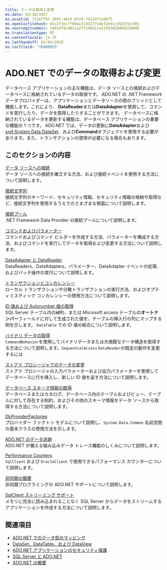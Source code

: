 ```yaml
---
title: データの取得と変更
ms.date: 03/30/2017
ms.assetid: 722e7f87-3691-46c6-87e8-7d159722d675
ms.openlocfilehash: 65c373ecff004e219527754bf2e9cc56837dc305
ms.sourcegitcommit: 19014f9c081ca2ff19652ca12503828db8239d48
ms.translationtype: MT
ms.contentlocale: ja-JP
ms.lasthandoff: 02/04/2020
ms.locfileid: "76980055"
---
```

# <a name="retrieving-and-modifying-data-in-adonet"></a>ADO.NET でのデータの取得および変更
データベース アプリケーションの主な機能は、データ ソースとの接続およびデータベースに格納されているデータの取得です。 ADO.NET の .NET Framework データプロバイダーは、アプリケーションとデータソースの間のブリッジとして機能します。これにより、 **DataReader**または**DataAdapter**を使用して、コマンドを実行したり、データを取得したりすることができます。 データベースに格納されているデータを更新する機能は、データベース アプリケーションの重要な機能の 1 つです。 ADO.NET では、データの更新に**DataAdapter**および <xref:System.Data.DataSet>、および**Command**オブジェクトを使用する必要があります。また、トランザクションの使用が必要になる場合もあります。  
  
## <a name="in-this-section"></a>このセクションの内容  
 [データ ソースへの接続](connecting-to-a-data-source.md)  
 データ ソースへの接続を確立する方法、および接続イベントを使用する方法について説明します。  
  
 [接続文字列](connection-strings.md)  
 接続文字列のキーワード、セキュリティ情報、セキュリティ情報の格納や取得など、接続文字列を使用するうえでのさまざまな側面について説明します。  
  
 [接続プール](connection-pooling.md)  
 .NET Framework Data Provider の接続プールについて説明します。  
  
 [コマンドおよびパラメーター](commands-and-parameters.md)  
 コマンドおよびコマンド ビルダーを作成する方法、パラメーターを構成する方法、およびコマンドを実行してデータを取得および変更する方法について説明します。  
  
 [DataAdapter と DataReader](dataadapters-and-datareaders.md)  
 DataReaders、DataAdapters、パラメーター、DataAdapter イベントの処理、およびバッチ操作の実行について説明します。  
  
 [トランザクションとコンカレンシー](transactions-and-concurrency.md)  
 ローカル トランザクションや分散トランザクションの実行方法、およびオプティミスティック コンカレンシーの使用方法について説明します。  
  
 [ID 値および Autonumber 値の取得](retrieving-identity-or-autonumber-values.md)  
 SQL Server テーブル内の**id**列、または Microsoft access テーブルの**オートナンバー**フィールドに対して生成された値を、テーブルの挿入行の列にマップする例を示します。 `DataTable` での ID 値の結合について説明します。  
  
 [バイナリ データの取得](retrieving-binary-data.md)  
 `CommandBehavior`を使用してバイナリデータまたは大規模なデータ構造を取得する方法について説明します。`SequentialAccess` `DataReader`の既定の動作を変更するには  
  
 [ストアド プロシージャでのデータの変更](modifying-data-with-stored-procedures.md)  
 ストアド プロシージャの入力パラメーターおよび出力パラメーターを使用してデータベースに行を挿入し、新しい ID 値を返す方法について説明します。  
  
 [データベース スキーマ情報の取得](retrieving-database-schema-information.md)  
 データベースまたはカタログ、データベース内のテーブルおよびビュー、テーブルに対して存在する制約、およびその他のスキーマ情報をデータ ソースから取得する方法について説明します。  
  
 [DbProviderFactories](dbproviderfactories.md)  
 プロバイダー ファクトリ モデルについて説明し、`System.Data.Common` 名前空間の基本クラスの使用方法を示します。  
  
 [ADO.NET のデータ追跡](data-tracing.md)  
 ADO.NET が備える組み込みデータ トレース機能のしくみについて説明します。  
  
 [Performance Counters](performance-counters.md)  
 `SqlClient` および `OracleClient` で使用できるパフォーマンス カウンターについて説明します。  
  
 [非同期の概要](asynchronous-programming.md)  
 非同期プログラミングの ADO.NET サポートについて説明します。  
  
 [SqlClient ストリーミング サポート](sqlclient-streaming-support.md)  
 メモリに完全に読み込まれることなく SQL Server からデータをストリームするアプリケーションを作成する方法について説明します。  
  
## <a name="see-also"></a>関連項目

- [ADO.NET でのデータ型のマッピング](data-type-mappings-in-ado-net.md)
- [DataSet、DataTable、および DataView](./dataset-datatable-dataview/index.md)
- [ADO.NET アプリケーションのセキュリティ保護](securing-ado-net-applications.md)
- [SQL Server と ADO.NET](./sql/index.md)
- [ADO.NET の概要](ado-net-overview.md)
